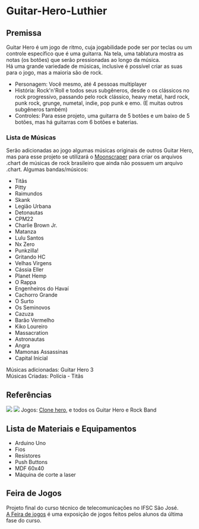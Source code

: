

# Guitar-Hero-Luthier

## Premissa
Guitar Hero é um jogo de ritmo, cuja jogabilidade pode ser por teclas ou um controle específico que é uma guitarra. Na tela, uma tablatura mostra as notas (os botões) que serão pressionadas ao longo da música. <br>
Há uma grande variedade de músicas, inclusive é possível criar as suas para o jogo, mas a maioria são de rock.

- Personagem: Você mesmo, até 4 pessoas multiplayer
- História: Rock'n'Roll e todos seus subgêneros, desde o os clássicos no rock progressivo, passando pelo rock clássico, heavy metal, hard rock, punk rock, grunge, numetal, indie, pop punk e emo. (E muitas outros subgêneros também)
- Controles: Para esse projeto, uma guitarra de 5 botões e um baixo de 5 botões, mas há guitarras com 6 botões e baterias.

### Lista de Músicas
Serão adicionadas ao jogo algumas músicas originais de outros Guitar Hero, mas para esse projeto se utilizará o [Moonscraper](https://github.com/FireFox2000000/Moonscraper-Chart-Editor) para criar os arquivos .chart de músicas de rock brasileiro que ainda não possuem um arquivo .chart. Algumas bandas/músicos:
- Titãs
- Pitty
- Raimundos
- Skank
- Legião Urbana
- Detonautas
- CPM22
- Charlie Brown Jr.
- Matanza
- Lulu Santos
- Nx Zero
- Punkzilla!
- Gritando HC
- Velhas Virgens
- Cássia Eller
- Planet Hemp
- O Rappa
- Engenheiros do Havaí
- Cachorro Grande
- O Surto
- Os Seminovos
- Cazuza
- Barão Vermelho
- Kiko Loureiro
- Massacration
- Astronautas
- Angra
- Mamonas Assassinas
- Capital Inicial

Músicas adicionadas: Guitar Hero 3<br>
Músicas Criadas: Polícia - Titãs

## Referências
<img src="https://imgs.search.brave.com/nkVsceQrH-vyZJWk2q8AWI7shmcy0CjzVhlwY-29OkE/rs:fit:500:0:0:0/g:ce/aHR0cHM6Ly9odHRw/Mi5tbHN0YXRpYy5j/b20vRF9OUV9OUF84/NDc2MzQtTUxCNTQx/MTk3Mzg1MTRfMDMy/MDIzLVcud2VicA"/>
<img src="https://imgs.search.brave.com/pdp0tcuJ0hjM3Q3n1SnVeRAmHgjoqpKrMa5YKmY0egI/rs:fit:500:0:0:0/g:ce/aHR0cHM6Ly9tLm1l/ZGlhLWFtYXpvbi5j/b20vaW1hZ2VzL0kv/NDE0ZUNyLWZOUEwu/anBn"/>
Jogos: <a href="https://clonehero.net/">Clone hero</a>, e todos os Guitar Hero e Rock Band

## Lista de Materiais e Equipamentos

* Arduino Uno
* Fios
* Resistores
* Push Buttons
* MDF 60x40
* Máquina de corte a laser

## Feira de Jogos
Projeto final do curso técnico de telecomunicações no IFSC São José. <br>
[A Feira de jogos](https://github.com/feira-de-jogos/docs) é uma exposição de jogos feitos pelos alunos da última fase do curso.
